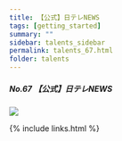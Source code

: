 ```yaml
---
title: 【公式】日テレNEWS
tags: [getting_started]
summary: ""
sidebar: talents_sidebar
permalink: talents_67.html
folder: talents
---
```



##### No.67 【公式】日テレNEWS

![](https://yt3.ggpht.com/ytc/AKedOLQLKKfyJgyfvG6_IPYFaPdK6SUUgx0UhSpK2KLy=s176-c-k-c0x00ffffff-no-rj)







{% include links.html %}
